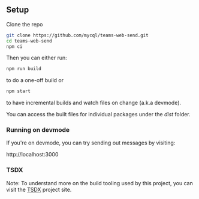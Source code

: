 ## Setup

Clone the repo

```sh
git clone https://github.com/mycql/teams-web-send.git
cd teams-web-send
npm ci
```
Then you can either run:
```sh
npm run build
```
to do a one-off build or
```sh
npm start
```
to have incremental builds and watch files on change (a.k.a devmode).

You can access the built files for individual packages under the *dist* folder.

### Running on devmode
If you're on devmode, you can try sending out messages by visiting:

http://localhost:3000

### TSDX
Note: To understand more on the build tooling used by this project, you can visit the [TSDX](https://tsdx.io/) project site.
